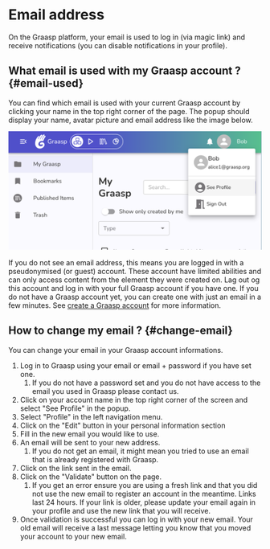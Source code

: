 # Email address

On the Graasp platform, your email is used to log in (via magic link) and receive notifications (you can disable notifications in your profile).

## What email is used with my Graasp account ? {#email-used}

You can find which email is used with your current Graasp account by clicking your name in the top right corner of the page. The popup should display your name, avatar picture and email address like the image below.

![Account popup](./account-popup.png)

If you do not see an email address, this means you are logged in with a pseudonymised (or guest) account. These account have limited abilities and can only access content from the element they were created on. Lag out og this account and log in with your full Graasp account if you have one. If you do not have a Graasp account yet, you can create one with just an email in a few minutes. See [create a Graasp account](../create-account) for more information.

## How to change my email ? {#change-email}

You can change your email in your Graasp account informations.

1. Log in to Graasp using your email or email + password if you have set one.
   1. If you do not have a password set and you do not have access to the email you used in Graasp please contact us.
2. Click on your account name in the top right corner of the screen and select "See Profile" in the popup.
3. Select "Profile" in the left navigation menu.
4. Click on the "Edit" button in your personal information section
5. Fill in the new email you would like to use.
6. An email will be sent to your new address.
   1. If you do not get an email, it might mean you tried to use an email that is already registered with Graasp.
7. Click on the link sent in the email.
8. Click on the "Validate" button on the page.
   1. If you get an error ensure you are using a fresh link and that you did not use the new email to register an account in the meantime. Links last 24 hours. If your link is older, please update your email again in your profile and use the new link that you will receive.
9. Once validation is successful you can log in with your new email. Your old email will receive a last message letting you know that you moved your account to your new email.
